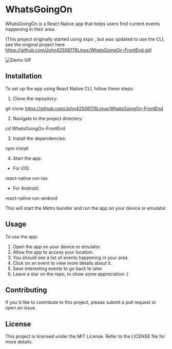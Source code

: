 # WhatsGoingOn

WhatsGoingOn is a React Native app that helps users find current events happening in their area.

(This project originally started using expo , but was updated to use the CLI, see the original project here https://github.com/John42506176Linux/WhatsGoingOn-FrontEnd.git)

![Demo GIF](./docs/Demo-Draft-2.gif)

## Installation

To set up the app using React Native CLI, follow these steps:

1. Clone the repository:

git clone https://github.com/John42506176Linux/WhatsGoingOn-FrontEnd

2. Navigate to the project directory:

cd WhatsGoingOn-FrontEnd

3. Install the dependencies:

npm install

4. Start the app:

- For iOS:

react-native run-ios

- For Android:

react-native run-android


This will start the Metro bundler and run the app on your device or emulator.

## Usage

To use the app:

1. Open the app on your device or emulator.
2. Allow the app to access your location.
3. You should see a list of events happening in your area.
4. Click on an event to view more details about it.
5. Save interesting events to go back to later.
6. Leave a star on the repo, to show some appreciation :)

## Contributing

If you'd like to contribute to this project, please submit a pull request or open an issue.

## License

This project is licensed under the MIT License. Refer to the LICENSE file for more details.
